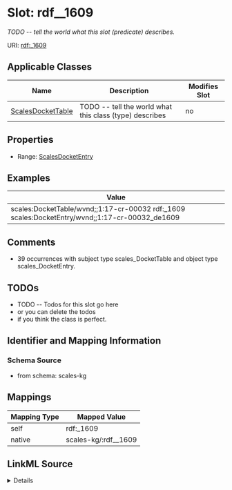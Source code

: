 

# Slot: rdf__1609


_TODO -- tell the world what this slot (predicate) describes._





URI: [rdf:_1609](http://www.w3.org/1999/02/22-rdf-syntax-ns#_1609)



<!-- no inheritance hierarchy -->





## Applicable Classes

| Name | Description | Modifies Slot |
| --- | --- | --- |
| [ScalesDocketTable](../classes/ScalesDocketTable.md) | TODO -- tell the world what this class (type) describes |  no  |







## Properties

* Range: [ScalesDocketEntry](../classes/ScalesDocketEntry.md)






## Examples

| Value |
| --- |
| scales:DocketTable/wvnd;;1:17-cr-00032 rdf:_1609 scales:DocketEntry/wvnd;;1:17-cr-00032_de1609 |

## Comments

* 39 occurrences with subject type scales_DocketTable and object type scales_DocketEntry.

## TODOs

* TODO -- Todos for this slot go here
* or you can delete the todos
* if you think the class is perfect.

## Identifier and Mapping Information







### Schema Source


* from schema: scales-kg




## Mappings

| Mapping Type | Mapped Value |
| ---  | ---  |
| self | rdf:_1609 |
| native | scales-kg/:rdf__1609 |




## LinkML Source

<details>
```yaml
name: rdf__1609
description: TODO -- tell the world what this slot (predicate) describes.
todos:
- TODO -- Todos for this slot go here
- or you can delete the todos
- if you think the class is perfect.
comments:
- 39 occurrences with subject type scales_DocketTable and object type scales_DocketEntry.
examples:
- value: scales:DocketTable/wvnd;;1:17-cr-00032 rdf:_1609 scales:DocketEntry/wvnd;;1:17-cr-00032_de1609
from_schema: scales-kg
rank: 1000
slot_uri: rdf:_1609
alias: rdf__1609
domain_of:
- scales_DocketTable
range: scales_DocketEntry

```
</details>